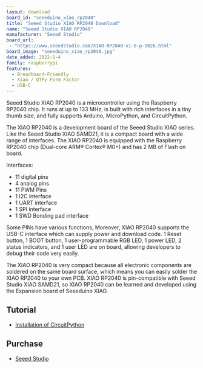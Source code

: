 ```yaml
---
layout: download
board_id: "seeeduino_xiao_rp2040"
title: "Seeed Studio XIAO RP2040 Download"
name: "Seeed Studio XIAO RP2040"
manufacturer: "Seeed Studio"
board_url:
 - "https://www.seeedstudio.com/XIAO-RP2040-v1-0-p-5026.html"
board_image: "seeeduino_xiao_rp2040.jpg"
date_added: 2022-1-4
family: raspberrypi
features:
  - Breadboard-Friendly
  - Xiao / QTPy Form Factor
  - USB-C
---
```


Seeed Studio XIAO RP2040 is a microcontroller using the Raspberry RP2040 chip. It runs at up to 133 MHz, is built with rich interfaces in a tiny thumb size, and fully supports Arduino, MicroPython, and CircuitPython.

The XIAO RP2040 is a development board of the Seeed Studio XIAO series. Like the Seeed Studio XIAO SAMD21, it is a compact board with a wide range of interfaces. The XIAO RP2040 is equipped with the Raspberry RP2040 chip (Dual-core ARM® Cortex® M0+) and has 2 MB of Flash on board.

Interfaces:

* 11 digital pins
* 4 analog pins
* 11 PWM Pins
* 1 I2C interface
* 1 UART interface
* 1 SPI interface
* 1 SWD Bonding pad interface

Some PINs have various functions, Moreover, XIAO RP2040 supports the USB-C interface which can supply power and download code. 1 Reset button, 1 BOOT button, 1 user-programmable RGB LED, 1 power LED, 2 status indicators, and 1 user LED are on board, allowing developers to debug their code very easily.

The XIAO RP2040 is very compact because all electronic components are soldered on the same board surface, which means you can easily solder the XIAO RP2040 to your own PCB. XIAO RP2040 is pin-compatible with Seeed Studio XIAO SAMD21, so XIAO RP2040 can be learned and developed using the Expansion board of Seeeduino XIAO.

## Tutorial
* [Installation of CircuitPython](https://wiki.seeedstudio.com/XIAO-RP2040-with-CircuitPython/)

## Purchase
* [Seeed Studio](https://www.seeedstudio.com/XIAO-RP2040-v1-0-p-5026.html)
